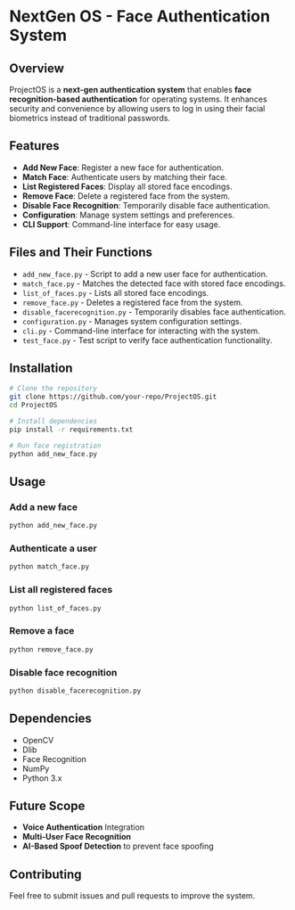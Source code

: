 # NextGen OS - Face Authentication System

## Overview
ProjectOS is a **next-gen authentication system** that enables **face recognition-based authentication** for operating systems. It enhances security and convenience by allowing users to log in using their facial biometrics instead of traditional passwords.

## Features
- **Add New Face**: Register a new face for authentication.
- **Match Face**: Authenticate users by matching their face.
- **List Registered Faces**: Display all stored face encodings.
- **Remove Face**: Delete a registered face from the system.
- **Disable Face Recognition**: Temporarily disable face authentication.
- **Configuration**: Manage system settings and preferences.
- **CLI Support**: Command-line interface for easy usage.

## Files and Their Functions
- `add_new_face.py` - Script to add a new user face for authentication.
- `match_face.py` - Matches the detected face with stored face encodings.
- `list_of_faces.py` - Lists all stored face encodings.
- `remove_face.py` - Deletes a registered face from the system.
- `disable_facerecognition.py` - Temporarily disables face authentication.
- `configuration.py` - Manages system configuration settings.
- `cli.py` - Command-line interface for interacting with the system.
- `test_face.py` - Test script to verify face authentication functionality.

## Installation
```bash
# Clone the repository
git clone https://github.com/your-repo/ProjectOS.git
cd ProjectOS

# Install dependencies
pip install -r requirements.txt

# Run face registration
python add_new_face.py
```

## Usage
### Add a new face
```bash
python add_new_face.py
```
### Authenticate a user
```bash
python match_face.py
```
### List all registered faces
```bash
python list_of_faces.py
```
### Remove a face
```bash
python remove_face.py
```
### Disable face recognition
```bash
python disable_facerecognition.py
```

## Dependencies
- OpenCV
- Dlib
- Face Recognition
- NumPy
- Python 3.x

## Future Scope
- **Voice Authentication** Integration
- **Multi-User Face Recognition**
- **AI-Based Spoof Detection** to prevent face spoofing

## Contributing
Feel free to submit issues and pull requests to improve the system.


